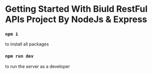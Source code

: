 # Getting Started With Biuld RestFul APIs Project By NodeJs & Express

### `npm i`
to install all packages

### `npm run dev`
to run the server as a developer
